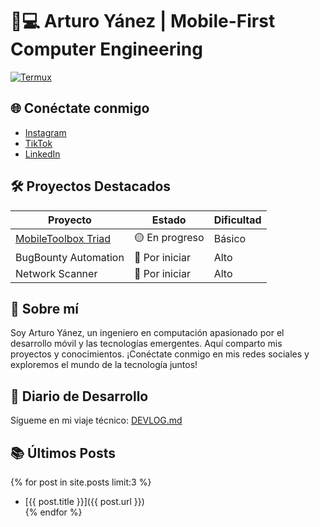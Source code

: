 # 👨💻 Arturo Yánez | Mobile-First Computer Engineering

[![Termux](https://img.shields.io/badge/100%25-Mobile_Developed-3DDC84?logo=android)](https://termux.com/)

## 🌐 Conéctate conmigo
- [Instagram](https://www.instagram.com/mobile_code_warrior)
- [TikTok](https://www.tiktok.com/@mobile.code.warrior)
- [LinkedIn](https://www.linkedin.com/in/arturoy%C3%A1nez)

## 🛠️ Proyectos Destacados
| Proyecto | Estado | Dificultad |
|----------|--------|------------|
| [MobileToolbox Triad](https://github.com/ArturoYanez/mobile-file-organizer) | 🟡 En progreso | Básico |
| BugBounty Automation | 🔴 Por iniciar | Alto |
| Network Scanner | 🔴 Por iniciar | Alto |

## 💬 Sobre mí

Soy Arturo Yánez, un ingeniero en computación apasionado por el desarrollo móvil y las tecnologías emergentes. Aquí comparto mis proyectos y conocimientos. ¡Conéctate conmigo en mis redes sociales y exploremos el mundo de la tecnología juntos!

## 📖 Diario de Desarrollo  
   Sígueme en mi viaje técnico: [DEVLOG.md](DEVLOG.md)

## 📚 Últimos Posts  
{% for post in site.posts limit:3 %}  
- [{{ post.title }}]({{ post.url }})  
{% endfor %}
